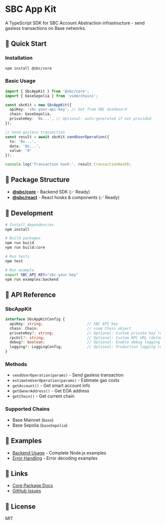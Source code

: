 # SBC App Kit

A TypeScript SDK for SBC Account Abstraction infrastructure - send gasless transactions on Base networks.

## 🚀 Quick Start

### Installation

```bash
npm install @sbc/core
```

### Basic Usage

```typescript
import { SbcAppKit } from '@sbc/core';
import { baseSepolia } from 'viem/chains';

const sbcKit = new SbcAppKit({
  apiKey: 'sbc-your-api-key', // Get from SBC dashboard
  chain: baseSepolia,
  privateKey: '0x...', // Optional: auto-generated if not provided
});

// Send gasless transaction
const result = await sbcKit.sendUserOperation({
  to: '0x...',
  data: '0x...',
  value: '0'
});

console.log('Transaction hash:', result.transactionHash);
```

## 📁 Package Structure

- **[@sbc/core](./packages/core)** - Backend SDK (✅ Ready)
- **[@sbc/react](./packages/react)** - React hooks & components (✅ Ready)

## 🔧 Development

```bash
# Install dependencies
npm install

# Build packages
npm run build
npm run build:core

# Run tests
npm test

# Run example
export SBC_API_KEY="sbc-your-key"
npm run examples:backend
```

## 📖 API Reference

### SbcAppKit

```typescript
interface SbcAppKitConfig {
  apiKey: string;                    // SBC API key
  chain: Chain;                      // viem Chain object
  privateKey?: string;               // Optional: Custom private key (default: auto-generated)
  rpcUrl?: string;                   // Optional: Custom RPC URL (default: chain's default RPC)
  debug?: boolean;                   // Optional: Enable debug logging (default: false)
  logging?: LoggingConfig;           // Optional: Production logging configuration (default: disabled)
}
```

### Methods

- `sendUserOperation(params)` - Send gasless transaction
- `estimateUserOperation(params)` - Estimate gas costs
- `getAccount()` - Get smart account info
- `getOwnerAddress()` - Get EOA address
- `getChain()` - Get current chain

### Supported Chains

- Base Mainnet (`base`)
- Base Sepolia (`baseSepolia`)

## 📝 Examples

- [Backend Usage](./examples/backend) - Complete Node.js examples
- [Error Handling](./examples/backend/error-handling-demo.ts) - Error decoding examples

## 🔗 Links

- [Core Package Docs](./packages/core)
- [GitHub Issues](https://github.com/stablecoinxyz/app-kit/issues)

## 📄 License

MIT
